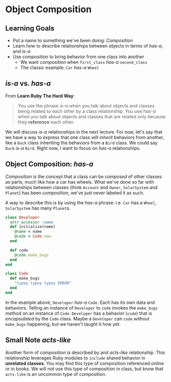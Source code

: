 # Object Composition
## Learning Goals
- Put a name to something we've been doing: _Composition_
- Learn how to describe relationships between objects in terms of _has-a_, and _is-a_
- Use _composition_ to bring behavior from one class into another
    + We want _composition_ when `first_class` _has-a_ `second_class`
    + The classic example: `Car` _has-a_ `Wheel`

## _is-a_ vs. _has-a_
From __Learn Ruby The Hard Way__:
  > You use the phrase _is-a_ when you talk about objects and classes being related to each other by a class relationship. You use _has-a_ when you talk about objects and classes that are related only because they __reference__ each other.

We will discuss _is-a_ relationships in the next lecture. For now, let's say that we have a way to express that one class will _inherit_ behaviors from another, like a `Duck` class inheriting the behaviors from a `Bird` class. We could say `Duck` _is-a_ `Bird`. Right now, I want to focus on _has-a_ relationships.

## Object Composition: _has-a_
_Composition_ is the concept that a class can be _composed_ of other classes as parts, much like how a car has wheels. What we've done so far with relationships between classes (think `Account` and `Owner`, `SolarSystem` and `Planet`) has been _composition_, we've just never labeled it as such.

A way to describe this is by using the _has-a_ phrase: i.e. `Car` has a `Wheel`, `SolarSystem` has many `Planet`s.


```ruby
class Developer
  attr_accessor :name
  def initialize(name)
    @name = name
    @code = Code.new
  end

  def code
    @code.make_bugs
  end
end

class Code
  def make_bugs
    "typey typey typey ERROR"
  end
end

```

In the example above, `Developer` _has-a_ `Code`. Each has its own data and behaviors. Telling an instance of `Developer` to `code` invokes the `make_bugs` method on an instance of `Code`. `Developer` has a behavior (`code`) that is _encapsulated_ by the `Code` class. Maybe a `Developer` can `code` without `make_bugs` happening, but we haven't taught it how yet.

## Small Note _acts-like_

Another form of _composition_ is described by and _acts-like_ relationship. This relationship leverages Ruby modules to `include` shared behavior in __unrelated classes__. You may find this type of composition referenced online or in books.  We will not use this type of composition in class, but know that `acts-like` is an uncommon type of composition.  
